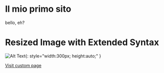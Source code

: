 # Il mio primo sito

bello, eh?

# Resized Image with Extended Syntax

![Alt Text](https://static.wikia.nocookie.net/brawlstars/images/d/d3/Campaign_Icon-City_Troubles.png/revision/latest?cb=20240423171234){: style="width:300px; height:auto;" }


[Visit custom page](spinning_bouncing.html)
